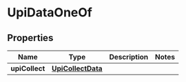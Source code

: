 

# UpiDataOneOf


## Properties

| Name | Type | Description | Notes |
|------------ | ------------- | ------------- | -------------|
|**upiCollect** | [**UpiCollectData**](UpiCollectData.md) |  |  |



